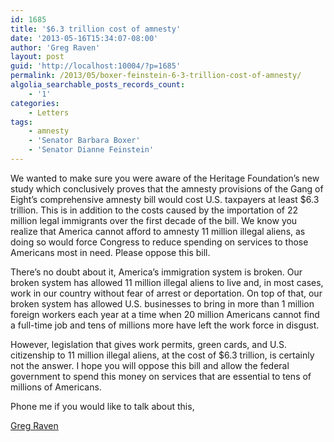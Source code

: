 ```yaml
---
id: 1685
title: '$6.3 trillion cost of amnesty'
date: '2013-05-16T15:34:07-08:00'
author: 'Greg Raven'
layout: post
guid: 'http://localhost:10004/?p=1685'
permalink: /2013/05/boxer-feinstein-6-3-trillion-cost-of-amnesty/
algolia_searchable_posts_records_count:
    - '1'
categories:
    - Letters
tags:
    - amnesty
    - 'Senator Barbara Boxer'
    - 'Senator Dianne Feinstein'
---
```


We wanted to make sure you were aware of the Heritage Foundation’s new study which conclusively proves that the amnesty provisions of the Gang of Eight’s comprehensive amnesty bill would cost U.S. taxpayers at least $6.3 trillion. This is in addition to the costs caused by the importation of 22 million legal immigrants over the first decade of the bill. We know you realize that America cannot afford to amnesty 11 million illegal aliens, as doing so would force Congress to reduce spending on services to those Americans most in need. Please oppose this bill.  
  
There’s no doubt about it, America’s immigration system is broken. Our broken system has allowed 11 million illegal aliens to live and, in most cases, work in our country without fear of arrest or deportation. On top of that, our broken system has allowed U.S. businesses to bring in more than 1 million foreign workers each year at a time when 20 million Americans cannot find a full-time job and tens of millions more have left the work force in disgust.

However, legislation that gives work permits, green cards, and U.S. citizenship to 11 million illegal aliens, at the cost of $6.3 trillion, is certainly not the answer. I hope you will oppose this bill and allow the federal government to spend this money on services that are essential to tens of millions of Americans.

Phone me if you would like to talk about this,

[Greg Raven](https://www.gregraven.org/)